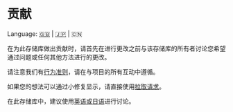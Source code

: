 # 贡献

Language: [🇬🇧](./CONTRIBUTING.md) | [🇯🇵](./CONTRIBUTING.ja.md) | 🇨🇳

在为此存储库做出贡献时，请首先在进行更改之前与该存储库的所有者讨论您希望通过问题或任何其他方法进行的更改。

请注意我们有[行为准则](./CODE_OF_CONDUCT.ja.md)，请在与项目的所有互动中遵循。

如果您的想法可以通过小修复显示，请直接使用[拉取请求](https://github.com/kurone-kito/dfs-test/pulls)。

在此存储库中，建议使用[英语或日语](https://translate.google.com/)进行讨论。
